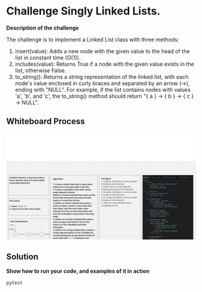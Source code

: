 # Challenge Singly Linked Lists.
**Description of the challenge**

The challenge is to implement a Linked List class with three methods:

1. insert(value): Adds a new node with the given value to the head of the list in constant time (O(1)).
2. includes(value): Returns True if a node with the given value exists in the list, otherwise False.
3. to_string(): Returns a string representation of the linked list, with each node's value enclosed in curly braces and separated by an arrow (->), ending with "NULL". For example, if the list contains nodes with values 'a', 'b', and 'c', the to_string() method should return "{ a } -> { b } -> { c } -> NULL".


## Whiteboard Process
![WB5](./WB5.png)


## Solution
**Show how to run your code, and examples of it in action**
```python
pytest
```
